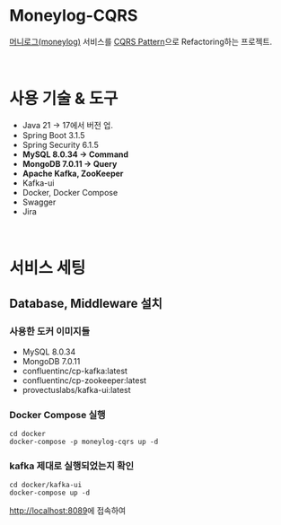 # Moneylog-CQRS

[머니로그(moneylog)](https://github.com/piopoi/moneylog) 서비스를
[CQRS Pattern](https://en.wikipedia.org/wiki/Command_Query_Responsibility_Segregation)으로 
Refactoring하는 프로젝트.

<br>

# 사용 기술 & 도구
- Java 21 -> 17에서 버전 업.
- Spring Boot 3.1.5
- Spring Security 6.1.5
- **MySQL 8.0.34 -> Command**
- **MongoDB 7.0.11 -> Query**
- **Apache Kafka, ZooKeeper**
- Kafka-ui
- Docker, Docker Compose
- Swagger
- Jira

<br>

# 서비스 세팅

## Database, Middleware 설치

### 사용한 도커 이미지들
- MySQL 8.0.34
- MongoDB 7.0.11
- confluentinc/cp-kafka:latest
- confluentinc/cp-zookeeper:latest
- provectuslabs/kafka-ui:latest

### Docker Compose 실행
```
cd docker
docker-compose -p moneylog-cqrs up -d
```

### kafka 제대로 실행되었는지 확인
```
cd docker/kafka-ui
docker-compose up -d
```

[http://localhost:8089](http://localhost:8089)에 접속하여 
